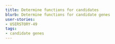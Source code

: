 ```yaml
---
title: Determine functions for candidates
blurb: Determine functions for candidate genes
user-stories:
- USERSTORY-49
tags:
- candidate genes
---
```

